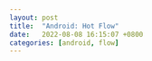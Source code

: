 ```yaml
---
layout: post
title:  "Android: Hot Flow"
date:   2022-08-08 16:15:07 +0800
categories: [android, flow]
---
```

